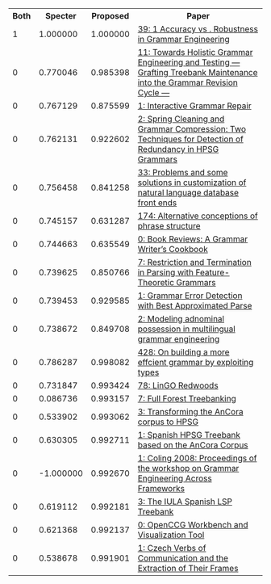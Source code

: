 <html><table><tr>
<th>Both</th>
<th>Specter</th>
<th>Proposed</th>
<th>Paper</th>
</tr>
<tr>
<td>1</td>
<td>1.000000</td>
<td>1.000000</td>
<td><a href="https://www.semanticscholar.org/paper/c908fb14cb236c6973b7e582740ac88d6f360c6a">39: 1 Accuracy vs . Robustness in Grammar Engineering</a></td>
</tr>
<tr>
<td>0</td>
<td>0.770046</td>
<td>0.985398</td>
<td><a href="https://www.semanticscholar.org/paper/1752310de4345abcee1a5d509245f8d35f3ed9ff">11: Towards Holistic Grammar Engineering and Testing — Grafting Treebank Maintenance into the Grammar Revision Cycle —</a></td>
</tr>
<tr>
<td>0</td>
<td>0.767129</td>
<td>0.875599</td>
<td><a href="https://www.semanticscholar.org/paper/d9b60c3583d22f7c194535c9e9d12f11642703ed">1: Interactive Grammar Repair</a></td>
</tr>
<tr>
<td>0</td>
<td>0.762131</td>
<td>0.922602</td>
<td><a href="https://www.semanticscholar.org/paper/126b3d67d5f2e5129791a949efd7bf4a72b57d30">2: Spring Cleaning and Grammar Compression: Two Techniques for Detection of Redundancy in HPSG Grammars</a></td>
</tr>
<tr>
<td>0</td>
<td>0.756458</td>
<td>0.841258</td>
<td><a href="https://www.semanticscholar.org/paper/9c86e589750b7ab06738aed044882ad67b9355b1">33: Problems and some solutions in customization of natural language database front ends</a></td>
</tr>
<tr>
<td>0</td>
<td>0.745157</td>
<td>0.631287</td>
<td><a href="https://www.semanticscholar.org/paper/61380faa1abac50fac17909d4d6025eb807dcfae">174: Alternative conceptions of phrase structure</a></td>
</tr>
<tr>
<td>0</td>
<td>0.744663</td>
<td>0.635549</td>
<td><a href="https://www.semanticscholar.org/paper/fa1d4e54f496b2a7285d502768eeab218138b9ba">0: Book Reviews: A Grammar Writer’s Cookbook</a></td>
</tr>
<tr>
<td>0</td>
<td>0.739625</td>
<td>0.850766</td>
<td><a href="https://www.semanticscholar.org/paper/b0eb36277fddb0074c8a151df7a79a1590f2f908">7: Restriction and Termination in Parsing with Feature-Theoretic Grammars</a></td>
</tr>
<tr>
<td>0</td>
<td>0.739453</td>
<td>0.929585</td>
<td><a href="https://www.semanticscholar.org/paper/1b863a602d55cc7c9d6104db7c8e13bd938de312">1: Grammar Error Detection with Best Approximated Parse</a></td>
</tr>
<tr>
<td>0</td>
<td>0.738672</td>
<td>0.849708</td>
<td><a href="https://www.semanticscholar.org/paper/f66859529dc878bd87dc2da4cdc85c3046cb4ca2">2: Modeling adnominal possession in multilingual grammar engineering</a></td>
</tr>
<tr>
<td>0</td>
<td>0.786287</td>
<td>0.998082</td>
<td><a href="https://www.semanticscholar.org/paper/be73d7737cb7c8a8ce1b7f65f65c6f71d74d1bc0">428: On building a more effcient grammar by exploiting types</a></td>
</tr>
<tr>
<td>0</td>
<td>0.731847</td>
<td>0.993424</td>
<td><a href="https://www.semanticscholar.org/paper/c359f98f4185836727174362931b912b7e84a20d">78: LinGO Redwoods</a></td>
</tr>
<tr>
<td>0</td>
<td>0.086736</td>
<td>0.993157</td>
<td><a href="https://www.semanticscholar.org/paper/64c1d1a0e82a8695165c87fca6c26929bd86b258">7: Full Forest Treebanking</a></td>
</tr>
<tr>
<td>0</td>
<td>0.533902</td>
<td>0.993062</td>
<td><a href="https://www.semanticscholar.org/paper/d3d5037f2e19afc286f68ea1d2dd376037ec221d">3: Transforming the AnCora corpus to HPSG</a></td>
</tr>
<tr>
<td>0</td>
<td>0.630305</td>
<td>0.992711</td>
<td><a href="https://www.semanticscholar.org/paper/7d3224e9df2283d86b6566f3a69715d32cd5f3af">1: Spanish HPSG Treebank based on the AnCora Corpus</a></td>
</tr>
<tr>
<td>0</td>
<td>-1.000000</td>
<td>0.992670</td>
<td><a href="https://www.semanticscholar.org/paper/ecb23d0c411ddd2cb8b528cd820ea89ca4bedb07">1: Coling 2008: Proceedings of the workshop on Grammar Engineering Across Frameworks</a></td>
</tr>
<tr>
<td>0</td>
<td>0.619112</td>
<td>0.992181</td>
<td><a href="https://www.semanticscholar.org/paper/2de8e7dfae0f71b818ea76766cc8425a96bca05a">3: The IULA Spanish LSP Treebank</a></td>
</tr>
<tr>
<td>0</td>
<td>0.621368</td>
<td>0.992137</td>
<td><a href="https://www.semanticscholar.org/paper/d89c8d505a5266dec8a721e9b4d6316ac48d6c66">0: OpenCCG Workbench and Visualization Tool</a></td>
</tr>
<tr>
<td>0</td>
<td>0.538678</td>
<td>0.991901</td>
<td><a href="https://www.semanticscholar.org/paper/51ff284fbf9c7e838e7c33d85d16ef1535a9d7ad">1: Czech Verbs of Communication and the Extraction of Their Frames</a></td>
</tr>
</table></html>
